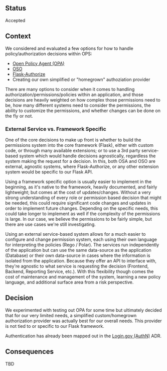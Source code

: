 ## Status

Accepted

## Context

We considered and evaluated a few options for how to handle policy/authorization decisions within OPS:

* [Open Policy Agent (OPA)](https://www.openpolicyagent.org/)
* [OSO](https://docs.osohq.com/index.html)
* [Flask-Authorize](https://flask-authorize.readthedocs.io/en/latest/)
* Creating our own simplified or "homegrown" authoziation provider

There are many options to consider when it comes to handling authorization/permissions/policies within an application, and those decisions are heavily weighted on how complex those permissions need to be, how many different systems need to consider the permissions, the ability to customize the permissions, and whether changes can be done on the fly or not.

### External Service vs. Framework Specific

One of the core decisions to make up front is whether to build the permissions system into the core framework (Flask), either with custom code, or through many available extensions; or to use a 3rd party service-based system which would handle decisions agnostically, regardless the system making the request for a decision. In this, both OSA and OSO are external, agnostic systems, where Flask-Authorize, or any other extension system would be specific to our Flask API.

Using a framework specific option is usually easier to implement in the beginning, as it's native to the framework, heavily documented, and fairly lightweight; but comes at the cost of updates/changes. Without a very strong understanding of every role or permission based decision that might be needed, this could require significant code changes and updates in order to implement future changes. Depending on the specific needs, this could take longer to implement as well if the complexity of the permissions is large. In our case, we believe the permissions to be fairly simple, but there are use cases we're still investigating.

Using an external service-based system allows for a much easier to configure and change permission system, each using their own language for interpreting the policies (Rego / Polar). The services run independently of the application but can use the same data-source as the application (Database) or their own data-source in cases where the information is isolated from the application. Because they offer an API to interface with, they're agnostic to what service is requesting the decision (Frontend, Backend, Reporting Service, etc.). With this flexibility though comes the cost of maintenance and management of the system, learning a new policy language, and additional surface area from a risk perspective.

## Decision

We experimented with testing out OPA for some time but ultimately decided that for our very limited needs, a simplified custom/homegrown authorization provider was actually best for our overall needs. This provider is not tied to or specific to our Flask framework.

Authentication has already been mapped out in the [Login.gov (AuthN)](./016-use-login.gov-for-authentication.md) ADR.

## Consequences

TBD
